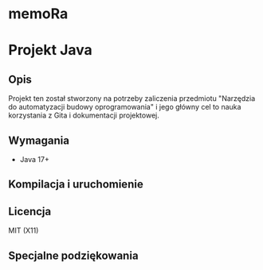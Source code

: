 # memoRa

# Projekt Java

## Opis
Projekt ten został stworzony na potrzeby zaliczenia przedmiotu "Narzędzia do automatyzacji budowy oprogramowania" i jego główny cel to nauka korzystania z Gita i dokumentacji projektowej.

## Wymagania
- Java 17+

## Kompilacja i uruchomienie

## Licencja

MIT (X11)

## Specjalne podziękowania


